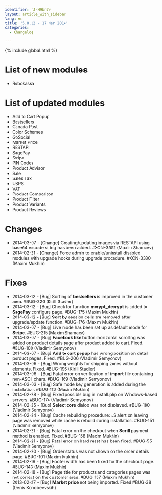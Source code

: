 ```yaml
---
identifier: rJ-H9bn7w
layout: article_with_sidebar
lang: en
title: '5.0.12 - 17 Mar 2014'
categories:
  - Changelog

---
```


{% include global.html %}

# List of new modules

*   Robokassa

# List of updated modules

*   Add to Cart Popup
*   Bestsellers
*   Canada Post
*   Color Schemes
*   GoSocial
*   Market Price
*   RESTAPI
*   SagePay
*   Stripe
*   PIN Codes
*   Product Advisor
*   Sale
*   Sales Tax
*   USPS
*   VAT
*   Product Comparison
*   Product Filter
*   Product Variants
*   Product Reviews

# Changes

*   2014-03-07 - [Change] Creating/updating images via RESTAPI using base64 encode string has been added. #XCN-3552 (Maxim Shamaev)
*   2014-02-21 - [Change] Force admin to enable/uninstall disabled modules with upgrade hooks during upgrade procedure. #XCN-3380 (Maxim Mukhin)

# Fixes

*   2014-03-12 - [Bug] Sorting of **bestsellers** is improved in the customer area. #BUG-226 (Kirill Stadler)
*   2014-03-12 - [Bug] Check for function **mcrypt_decrypt** is added to **SagePay** configure page. #BUG-175 (Maxim Mukhin)
*   2014-03-12 - [Bug] **Sort by** session cells are removed after upgrade/update function. #BUG-176 (Maxim Mukhin)
*   2014-03-07 - [Bug] Live mode has been set up as default mode for **Stripe**. #BUG-215 (Maxim Shamaev)
*   2014-03-07 - [Bug] **Facebook like** button: horizontal scrolling was added on product details page after product added to cart. Fixed. #BUG-100 (Vladimir Semyonov)
*   2014-03-07 - [Bug] **Add to cart popup** had wrong position on detail porduct pages. Fixed. #BUG-206 (Vladimir Semyonov)
*   2014-03-06 - [Bug] Wrong weights for shipping zones without elements. Fixed. #BUG-196 (Kirill Stadler)
*   2014-03-06 - [Bug] Fatal error on verification of **import** file containing non-ASCII chars. #BUG-169 (Vladimir Semyonov)
*   2014-03-03 - [Bug] Safe mode key generation is added during the installation. #BUG-113 (Maxim Mukhin)
*   2014-02-28 - [Bug] Fixed possible bug in install.php on Windows-based servers. #BUG-174 (Vladimir Semyonov)
*   2014-02-25 - [Bug] **Select core** dialog was not displayed. #BUG-180 (Vladimir Semyonov)
*   2014-02-24 - [Bug] Cache rebuilding procedure: JS alert on leaving page was removed while cache is rebuild during installation. #BUG-151 (Vladimir Semyonov)
*   2014-02-21 - [Bug] Fatal error on the checkout when **Scrill** payment method is enabled. Fixed. #BUG-158 (Maxim Mukhin)
*   2014-02-21 - [Bug] Fatal error on hard reset has been fixed. #BUG-55 (Vladimir Semyonov)
*   2014-02-20 - [Bug] Order status was not shown on the order details page. #BUG-101 (Maxim Mukhin)
*   2014-02-19 - [Bug] Footer width has been fixed for the checkout page. #BUG-143 (Maxim Mukhin)
*   2014-02-18 - [Bug] Page title for products and categories pages was not correct on the customer area. #BUG-137 (Maxim Mukhin)
*   2013-02-27 - [Bug] **Market price** not being imported. Fixed #BUG-38 (Denis Konobeevskih)